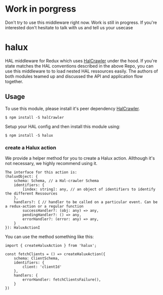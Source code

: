 # Work in porgress
Don't try to use this middleware right now. Work is still in progress.
If you're interested don't hesitate to talk with us and tell us your usecase

# halux
HAL middleware for Redux which uses [HalCrawler] under the hood.
If you're state matches the HAL conventions described in the above Repo, you can use this middleware to to load nested HAL ressources easily.
The authors of both modules teamed up and discussed the API and application flow together.

## Usage
To use this module, please install it's peer dependency [HalCrawler].
```
$ npm install -S halCrawler
```
Setup your HAL config and then install this module using:

```
$ npm install -S halux
```

### create a Halux action
We provide a helper method for you to create a Halux action.
Allthough it's not necessary, we highly recommend using it.

```
The interface for this action is:
(haluxObject: {
	schema: Schema, // a Hal-crawler Schema
	identifiers: {
		[index: string]: any, // an object of identifiers to identify the different Ressources
	},
	handlers?: { // handler to be called on a particular event. Can be a redux-action or a regular function
		successHandler?: (obj: any) => any,
		pendingHandler?: () => any,
		errorHandler?: (error: any) => any,
	}
}): HaluxActionI
```

You can use the method something like this:

```
import { createHaluxAction } from 'halux';

const fetchClients = () => createHaluxAction({
	schema: ClientSchema,
	identifiers: {
		client: 'clientId'
	},
	handlers: {
		errorHandler: fetchClientsFailure(),
	}
})
```


   [HalCrawler]: https://github.com/StuckiSimon/HalCrawler
